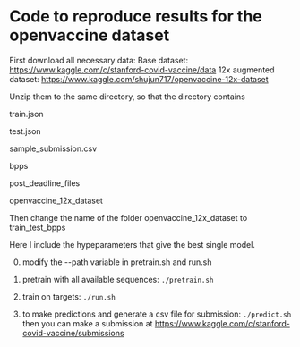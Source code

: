 # Code to reproduce results for the openvaccine dataset

First download all necessary data: 
Base dataset: https://www.kaggle.com/c/stanford-covid-vaccine/data
12x augmented dataset: https://www.kaggle.com/shujun717/openvaccine-12x-dataset

Unzip them to the same directory, so that the directory contains

train.json

test.json

sample_submission.csv

bpps

post_deadline_files

openvaccine_12x_dataset

Then change the name of the folder openvaccine_12x_dataset to train_test_bpps

Here I include the hypeparameters that give the best single model.

0. modify the --path variable in pretrain.sh and run.sh

1. pretrain with all available sequences: ```./pretrain.sh```

2. train on targets: ```./run.sh```

3. to make predictions and generate a csv file for submission: ```./predict.sh``` then you can make a submission at https://www.kaggle.com/c/stanford-covid-vaccine/submissions
